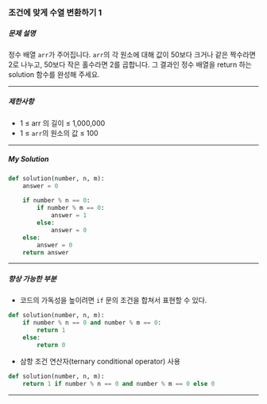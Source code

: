 ### 조건에 맞게 수열 변환하기 1

##### 문제 설명

정수 배열 `arr`가 주어집니다. `arr`의 각 원소에 대해 값이 50보다 크거나 같은 짝수라면 2로 나누고, 50보다 작은 홀수라면 2를 곱합니다. 그 결과인 정수 배열을 return 하는 solution 함수를 완성해 주세요.

------

##### 제한사항

- 1 ≤ arr 의 길이 ≤ 1,000,000
- 1 ≤ `arr`의 원소의 값 ≤ 100

------

##### My Solution

```python
def solution(number, n, m):
    answer = 0
    
    if number % n == 0:
        if number % m == 0:
            answer = 1         
        else:
            answer = 0
    else:
        answer = 0
    return answer
```

------

##### 향상 가능한 부분

- 코드의 가독성을 높이려면 `if` 문의 조건을 합쳐서 표현할 수 있다.

```python
def solution(number, n, m):
    if number % n == 0 and number % m == 0:
        return 1
    else:
        return 0
```

- 삼항 조건 연산자(ternary conditional operator) 사용

```python
def solution(number, n, m):
    return 1 if number % n == 0 and number % m == 0 else 0
```

------


